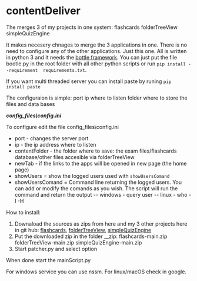 # contentDeliver
The merges 3 of my projects in one system: flashcards folderTreeView simpleQuizEngine

It makes necesery chnages to merge the 3 applications in one. There is no need to configure any of the other applications. Just this one.
All is written in python 3 and It needs the [bottle framework](https://github.com/bottlepy/bottle). You can just put the file bootle.py in the root folder with all other python scripts or run ``pip install --requirement  requirements.txt``.

If you want multi threaded server you can install paste by runing ``pip install paste``

The configuraion is simple: port ip where to listen folder where to store the files and data bases

***config_files\config.ini***

To configure edit the file config_files\config.ini
- port - changes the server port
- ip - the ip address where to listen
- contentFolder - the folder where to save: the exam files/flashcards database/other files accesible via folderTreeView
- newTab - if the links to the apps will be opened in new page (the home page)
- showUsers = show the logged users used with ``showUsersComand``
- showUsersComand = Command line returning the logged users. You can add or modify the comands as you wish. The script will run the command and return the output
-- windows - query user
-- linux - who -l -H


How to install: 
1. Downaload the sources as zips from here and my 3 other projects here in git hub: [flashcards](https://github.com/cemkata/flashcards/), [folderTreeView](https://github.com/cemkata/folderTreeView/), [simpleQuizEngine](https://github.com/cemkata/simpleQuizEngine/)
2. Put the downloaded zip in the folder __zip: flashcards-main.zip folderTreeView-main.zip simpleQuizEngine-main.zip
3. Start patcher.py and select option

When done start the mainScript.py

For windows service you can use nssm.
For linux/macOS check in google.
